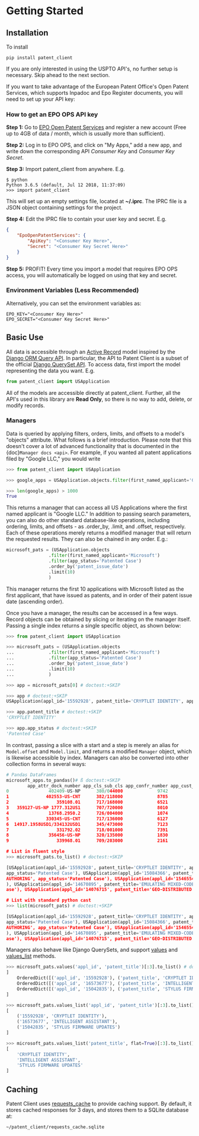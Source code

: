 # Getting Started

## Installation

To install

```console
pip install patent_client
```

If you are only interested in using the USPTO API's, no further setup is necessary. Skip ahead to the next section.

If you want to take advantage of the European Patent Office's Open Patent Services,
which supports Inpadoc and Epo Register documents, you will need to set up your API key:

### How to get an EPO OPS API key

**Step 1:** Go to [EPO Open Patent Services](https://www.epo.org/searching-for-patents/data/web-services/ops.html#tab-1) and
register a new account (Free up to 4GB of data / month, which is usually more than sufficient).

**Step 2:** Log in to EPO OPS, and click on "My Apps," add a new app, and write down the corresponding API *Consumer Key* and *Consumer Key Secret*.

**Step 3:** Import patent_client from anywhere. E.g.

```console
$ python
Python 3.6.5 (default, Jul 12 2018, 11:37:09)
>>> import patent_client

```

This will set up an empty settings file, located at **~/.iprc**. The IPRC file is a JSON object containing settings for the project.

**Step 4:** Edit the IPRC file to contain your user key and secret. E.g.

```json
{
    "EpoOpenPatentServices": {
        "ApiKey": "<Consumer Key Here>",
        "Secret": "<Consumer Key Secret Here>"
    }
}
```

**Step 5:** PROFIT! Every time you import a model that requires EPO OPS access, you will automatically be logged on using that key and secret.

### Environment Variables (Less Recommended)

Alternatively, you can set the environment variables as:

```console
EPO_KEY="<Consumer Key Here>"
EPO_SECRET="<Consumer Key Secret Here>"
```

## Basic Use

All data is accessible through an [Active Record](https://en.wikipedia.org/wiki/Active_record_pattern) model
inspired by the [Django ORM Query API](https://docs.djangoproject.com/en/2.1/topics/db/queries/). In particular, the API to Patent Client is a subset
of the official [Django QuerySet API](https://docs.djangoproject.com/en/2.1/ref/models/querysets/). To access data, first import the model
representing the data you want. E.g.

```python
from patent_client import USApplication
```

All of the models are accessible directly at patent_client. Further, all the API's used in this library are **Read Only**, so there is no way to add, delete, or modify records.

### Managers

Data is queried by applying filters, orders, limits, and offsets to a model's "objects" attribute. What follows is a brief introduction. Please note that this doesn't cover a lot of advanced functionality that is documented in the {doc}`Manager docs <api>`.
For example, if you wanted all patent applications filed by "Google LLC," you would write

```python
>>> from patent_client import USApplication

>>> google_apps = USApplication.objects.filter(first_named_applicant='Google LLC')

>>> len(google_apps) > 1000
True
```

This returns a manager that can access all US Applications where the first named applicant is "Google LLC." In addition to passing search parameters, you can also do other standard database-like
operations, including ordering, limits, and offsets - as .order_by, .limit, and .offset, respectively. Each of these operations merely returns a modified manager that will return the requested results. They can also be chained in any order. E.g.:

```python
microsoft_pats = (USApplication.objects
                .filter(first_named_applicant='Microsoft')
                .filter(app_status='Patented Case')
                .order_by('patent_issue_date')
                .limit(10)
                )
```

This manager returns the first 10 applications with Microsoft listed as the first applicant, that have issued as patents, and in order of their patent issue date (ascending order).

Once you have a manager, the results can be accessed in a few ways. Record objects can be obtained by slicing or iterating on the manager itself. Passing a single index returns
a single specific object, as shown below:

```python
>>> from patent_client import USApplication

>>> microsoft_pats = (USApplication.objects
...             .filter(first_named_applicant='Microsoft')
...             .filter(app_status='Patented Case')
...             .order_by('patent_issue_date')
...             .limit(10)
...             )

>>> app = microsoft_pats[0] # doctest:+SKIP

>>> app # doctest:+SKIP
USApplication(appl_id='15592928', patent_title='CRYPTLET IDENTITY', app_status='Patented Case')

>>> app.patent_title # doctest:+SKIP
'CRYPTLET IDENTITY'

>>> app.app_status # doctest:+SKIP
'Patented Case'
```

In contrast, passing a slice with a start and a step is merely an alias for `Model.offset` and `Model.limit`, and returns a modified `Manager` object, which is likewise accessible by index.
Managers can also be converted into other collection forms in several ways:

```python
# Pandas DataFrames
microsoft_apps.to_pandas()# ß doctest:+SKIP
        app_attr_dock_number app_cls_sub_cls app_confr_number app_cust_number  ...                                       transactions wipo_early_pub_date wipo_early_pub_number                                                obj
0               402409-US-NP      380/044000             9742           69316  ...  [{'code': 'PUBTC', 'date': 2020-03-06, 'descri...                None                  None  USApplication(appl_id='15592928', patent_title...
1              402553-US-CNT      382/118000             8785           69316  ...  [{'code': 'EML_NTR', 'date': 2020-02-27, 'desc...                None                  None  USApplication(appl_id='16573677', patent_title...
2                  359108.01      717/168000             6521           69316  ...  [{'code': 'EML_NTR', 'date': 2020-02-27, 'desc...                None                  None  USApplication(appl_id='15042835', patent_title...
3   359127-US-NP 1777.312US1      707/720000             8010          127265  ...  [{'code': 'WPIR', 'date': 2020-02-26, 'descrip...                None                  None  USApplication(appl_id='15084366', patent_title...
4               13768.2950.2      726/004000             1074           47973  ...  [{'code': 'EML_NTR', 'date': 2020-02-27, 'desc...                None                  None  USApplication(appl_id='15374735', patent_title...
5              330345-US-CNT      717/136000             6127           69316  ...  [{'code': 'EML_NTR', 'date': 2020-02-27, 'desc...                None                  None  USApplication(appl_id='15465547', patent_title...
6  14917.1958USD1/334132USD1      345/473000             7123           27488  ...  [{'code': 'EML_NTR', 'date': 2020-02-27, 'desc...                None                  None  USApplication(appl_id='15470234', patent_title...
7                  331792.02      718/001000             7391           39254  ...  [{'code': 'EML_NTR', 'date': 2020-02-27, 'desc...                None                  None  USApplication(appl_id='14670895', patent_title...
8               356456-US-NP      320/135000             1830           69316  ...  [{'code': 'EML_NTR', 'date': 2020-02-27, 'desc...                None                  None  USApplication(appl_id='14678144', patent_title...
9                  339968.01      709/203000             2161           69316  ...  [{'code': 'EML_NTR', 'date': 2020-02-27, 'desc...                None                  None  USApplication(appl_id='14076715', patent_title...

# List in fluent style
>>> microsoft_pats.to_list() # doctest:+SKIP

[USApplication(appl_id='15592928', patent_title='CRYPTLET IDENTITY', app_status='Patented Case'), USApplication(appl_id='16573677', patent_title='INTELLIGENT ASSISTANT', app_status='Patented Case'), USApplication(appl_id='15042835', patent_title='STYLUS FIRMWARE UPDATES',
app_status='Patented Case'), USApplication(appl_id='15084366', patent_title='COMPUTATIONAL-MODEL OPERATION USING MULTIPLE SUBJECT REPRESENTATIONS', app_status='Patented Case'), USApplication(appl_id='15374735', patent_title='SHARE TOKEN ISSUANCE FOR DECLARATIVE DOCUMENT
AUTHORING', app_status='Patented Case'), USApplication(appl_id='15465547', patent_title='DYNAMIC DATA AND COMPUTE RESOURCE ELASTICITY', app_status='Patented Case'), USApplication(appl_id='15470234', patent_title='ANIMATIONS FOR SCROLL AND ZOOM', app_status='Patented Case'
), USApplication(appl_id='14670895', patent_title='EMULATING MIXED-CODE PROGRAMS USING A VIRTUAL MACHINE INSTANCE', app_status='Patented Case'), USApplication(appl_id='14678144', patent_title='Battery Management in a Device with Multiple Batteries', app_status='Patented C
ase'), USApplication(appl_id='14076715', patent_title='GEO-DISTRIBUTED DISASTER RECOVERY FOR INTERACTIVE CLOUD APPLICATIONS', app_status='Patented Case')]

# List with standard python cast
>>> list(microsoft_pats) # doctest:+SKIP

[USApplication(appl_id='15592928', patent_title='CRYPTLET IDENTITY', app_status='Patented Case'), USApplication(appl_id='16573677', patent_title='INTELLIGENT ASSISTANT', app_status='Patented Case'), USApplication(appl_id='15042835', patent_title='STYLUS FIRMWARE UPDATES',
app_status='Patented Case'), USApplication(appl_id='15084366', patent_title='COMPUTATIONAL-MODEL OPERATION USING MULTIPLE SUBJECT REPRESENTATIONS', app_status='Patented Case'), USApplication(appl_id='15374735', patent_title='SHARE TOKEN ISSUANCE FOR DECLARATIVE DOCUMENT
AUTHORING', app_status='Patented Case'), USApplication(appl_id='15465547', patent_title='DYNAMIC DATA AND COMPUTE RESOURCE ELASTICITY', app_status='Patented Case'), USApplication(appl_id='15470234', patent_title='ANIMATIONS FOR SCROLL AND ZOOM', app_status='Patented Case'
), USApplication(appl_id='14670895', patent_title='EMULATING MIXED-CODE PROGRAMS USING A VIRTUAL MACHINE INSTANCE', app_status='Patented Case'), USApplication(appl_id='14678144', patent_title='Battery Management in a Device with Multiple Batteries', app_status='Patented C
ase'), USApplication(appl_id='14076715', patent_title='GEO-DISTRIBUTED DISASTER RECOVERY FOR INTERACTIVE CLOUD APPLICATIONS', app_status='Patented Case')]
```

Managers also behave like Django QuerySets, and support [values](https://docs.djangoproject.com/en/2.1/ref/models/querysets/#values) and
[values_list](https://docs.djangoproject.com/en/2.1/ref/models/querysets/#values-list) methods.

```python
>>> microsoft_pats.values('appl_id', 'patent_title')[:3].to_list() # doctest:+SKIP
]
    OrderedDict([('appl_id', '15592928'), ('patent_title', 'CRYPTLET IDENTITY')]),
    OrderedDict([('appl_id', '16573677'), ('patent_title', 'INTELLIGENT ASSISTANT')]),
    OrderedDict([('appl_id', '15042835'), ('patent_title', 'STYLUS FIRMWARE UPDATES')])
]

>>> microsoft_pats.values_list('appl_id', 'patent_title')[:3].to_list() # doctest:+SKIP
[
    ('15592928', 'CRYPTLET IDENTITY'),
    ('16573677', 'INTELLIGENT ASSISTANT'),
    ('15042835', 'STYLUS FIRMWARE UPDATES')
]

>>> microsoft_pats.values_list('patent_title', flat=True)[:3].to_list() # doctest:+SKIP
[
    'CRYPTLET IDENTITY',
    'INTELLIGENT ASSISTANT',
    'STYLUS FIRMWARE UPDATES'
]
```

## Caching

Patent Client uses [requests_cache](https://requests-cache.readthedocs.io/) to provide caching support. By default, it stores
cached responses for 3 days, and stores them to a SQLite database at:

```bash
~/patent_client/requests_cache.sqlite
```
